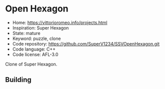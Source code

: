 # Open Hexagon

- Home: https://vittorioromeo.info/projects.html
- Inspiration: Super Hexagon
- State: mature
- Keyword: puzzle, clone
- Code repository: https://github.com/SuperV1234/SSVOpenHexagon.git
- Code language: C++
- Code license: AFL-3.0

Clone of Super Hexagon.

## Building

